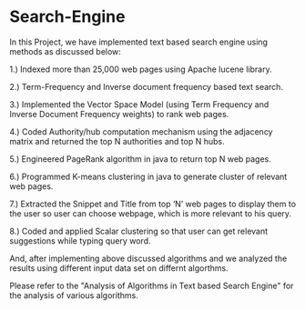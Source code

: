 Search-Engine
=============

In this Project, we have implemented text based search engine using methods as discussed below:

1.) Indexed more than 25,000 web pages using Apache lucene library.

2.) Term-Frequency and Inverse document frequency based text search.

3.) Implemented the Vector Space Model (using Term Frequency and Inverse Document Frequency weights) to rank web pages.

4.) Coded Authority/hub computation mechanism using the adjacency matrix and returned the top N authorities and top N hubs.

5.)	Engineered PageRank algorithm in java to return top N web pages.

6.)	Programmed K-means clustering in java to generate cluster of relevant web pages.

7.)	Extracted the Snippet and Title from top ‘N’ web pages to display them to the user so user can choose webpage, which is more relevant to his query.

8.)	Coded and applied Scalar clustering so that user can get relevant suggestions while typing query word.

And, after implementing above discussed algorithms and we analyzed the results using different input data set on differnt algorthms.

Please refer to the "Analysis of Algorithms in Text based Search Engine" for the analysis of various algorithms.
